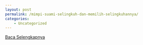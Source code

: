 ```yaml
---
layout: post
permalink: /mimpi-suami-selingkuh-dan-memilih-selingkuhannya/
categories:
    - Uncategorized
---
```


[Baca Selengkapnya](/07)